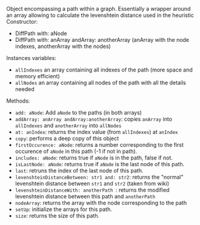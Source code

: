 Object encompassing a path within a graph. Essentially a wrapper around an array allowing to calculate the levenshtein distance used in the heuristic
Constructor:
- DiffPath with: aNode
- DiffPath with: anArray andArray: anotherArray (anArray with the node indexes, anotherArray with the nodes) 


Instances variables:
- `allIndexes` an array containing all indexes of the path (more space and memory efficient)
- `allNodes` an array containing all nodes of the path with all the details needed


Methods:
- `add: aNode`: Add `aNode` to the paths (in both arrays)
- `addArray: anArray andArray:anotherArray`: copies `anArray` into `allIndexes` and `anotherArray` into `allNodes`
- `at: anIndex`: returns the index value (from `allIndexes`) at `anIndex`
- `copy`: performs a deep copy of this object
- `firstOccurence: aNode`: returns a number corresponding to the first occurence of `aNode` in this path (-1 if not in path).
- `includes: aNode`: returns true if `aNode` is in the path, false if not.
- `isLastNode: aNode`: returns true if `aNode` is the last node of this path.
- `last`: retruns the index of the last node of this path.
- `levenshteinDistanceBetween: str1 and: str2`: returns the "normal" levenshtein distance between `str1` and `str2` (taken from wiki)
- `levenshteinDistanceWith: anotherPath `: returns the modified levenshtein distance between this path and `anotherPath`
- `nodeArray`: returns the array with the node corresponding to the path
- `setUp`: initialize the arrays for this path.
- `size`: returns the size of this path.

